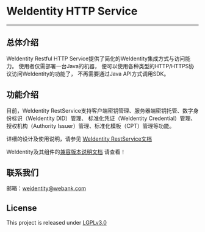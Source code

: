 # WeIdentity HTTP Service

---

## 总体介绍
WeIdentity Restful HTTP Service提供了简化的WeIdentity集成方式与访问能力。
使用者仅需部署一台Java的机器，
便可以使用各种类型的HTTP/HTTPS协议访问WeIdentity的功能了，
不再需要通过Java API方式调用SDK。

## 功能介绍
目前，WeIdentity RestService支持客户端密钥管理、服务器端密钥托管、数字身份标识（WeIdentity DID）管理、
标准化凭证（WeIdentity Credential）管理、授权机构（Authority Issuer）管理、标准化模板（CPT）管理等功能。

详细的设计及使用说明，请参见 [WeIdentity RestService文档](https://weidentity.readthedocs.io/zh_CN/latest/docs/weidentity-rest.html)

WeIdentity及其组件的[兼容版本说明文档](https://weidentity.readthedocs.io/zh_CN/develop/docs/compatibility.html) 请查看！

## 联系我们

邮箱：weidentity@webank.com

## License

This project is released under [LGPLv3.0](https://opensource.org/licenses/LGPL-3.0)
